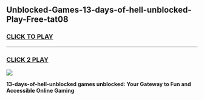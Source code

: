 
## Unblocked-Games-13-days-of-hell-unblocked-Play-Free-tat08
<h3>
<a href="https://premium76.site?title=13-days-of-hell-unblocked&ref=20M">CLICK TO PLAY</a></h3>
<hr>

<h3>
<a href="https://premium76.site?title=13-days-of-hell-unblocked&ref=20M">CLICK 2 PLAY</a>
  
</h3>

<a href="https://premium76.site?title=13-days-of-hell-unblocked&ref=19M"><img src="https://clearcache.store/games.png"></a>


**13-days-of-hell-unblocked games unblocked: Your Gateway to Fun and Accessible Online Gaming**
